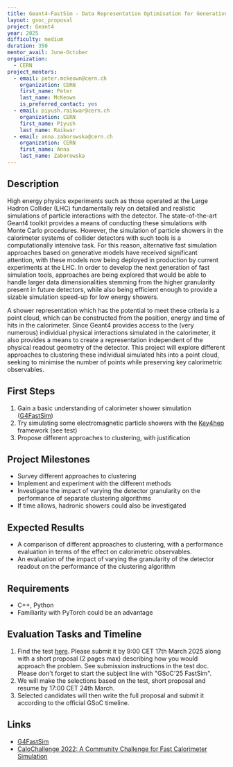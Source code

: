 ```yaml
---
title: Geant4-FastSim - Data Representation Optimisation for Generative Model-based Fast Calorimeter Shower Simulation
layout: gsoc_proposal
project: Geant4
year: 2025
difficulty: medium
duration: 350
mentor_avail: June-October
organization:
  - CERN
project_mentors:
  - email: peter.mckeown@cern.ch
    organization: CERN
    first_name: Peter
    last_name: McKeown
    is_preferred_contact: yes
  - email: piyush.raikwar@cern.ch
    organization: CERN
    first_name: Piyush
    last_name: Raikwar
  - email: anna.zaborowska@cern.ch
    organization: CERN
    first_name: Anna
    last_name: Zaborowska
---
```


## Description

High energy physics experiments such as those operated at the Large Hadron Collider (LHC) fundamentally rely on detailed and realistic simulations of particle interactions with the detector. The state-of-the-art Geant4 toolkit provides a means of conducting these simulations with Monte Carlo procedures.  However, the simulation of particle showers in the calorimeter systems of collider detectors with such tools is a computationally intensive task. For this reason, alternative fast simulation approaches based on generative models have received significant attention, with these models now being deployed in production by current experiments at the LHC. In order to develop the next generation of fast simulation tools, approaches are being explored that would be able to handle larger data dimensionalities stemming from the higher granularity present in future detectors, while also being efficient enough to provide a sizable simulation speed-up for low energy showers. 

A shower representation which has the potential to meet these criteria is a point cloud, which can be constructed from the position, energy and time of hits in the calorimeter. Since Geant4 provides access to the (very numerous) individual physical interactions simulated in the calorimeter, it also provides a means to create a representation independent of the physical readout geometry of the detector. This project will explore different approaches to clustering these individual simulated hits into a point cloud, seeking to minimise the number of points while preserving key calorimetric observables.

## First Steps

1. Gain a basic understanding of calorimeter shower simulation ([G4FastSim](https://g4fastsim.web.cern.ch/))
2. Try simulating some electromagnetic particle showers with the [Key4hep](https://key4hep.github.io/key4hep-doc/) framework (see test)
3. Propose different approaches to clustering, with justification

## Project Milestones

* Survey different approaches to clustering
* Implement and experiment with the different methods
* Investigate the impact of varying the detector granularity on the performance of separate clustering algorithms
* If time allows, hadronic showers could also be investigated

## Expected Results

* A comparison of different approaches to clustering, with a performance evaluation in terms of the effect on calorimetric observables.
* An evaluation of the impact of varying the granularity of the detector readout on the performance of the clustering algorithm

## Requirements

* C++, Python
* Familiarity with PyTorch could be an advantage

## Evaluation Tasks and Timeline

1. Find the test [here](https://docs.google.com/document/d/1XYF8xFfprqiYYnjxu7Bzm8Ps-s646VJhIkDCQJd8n_8/edit?usp=sharing). Please submit it by 9:00 CET 17th March 2025 along with a short proposal (2 pages max) describing how you would approach the problem. See submission instructions in the test doc. Please don't forget to start the subject line with "GSoC'25 FastSim".
2. We will make the selections based on the test, short proposal and resume by 17:00 CET 24th March.
3. Selected candidates will then write the full proposal and submit it according to the official GSoC timeline.

## Links
* [G4FastSim](https://g4fastsim.web.cern.ch/)
* [CaloChallenge 2022: A Community Challenge for Fast Calorimeter Simulation](https://arxiv.org/abs/2410.21611)
